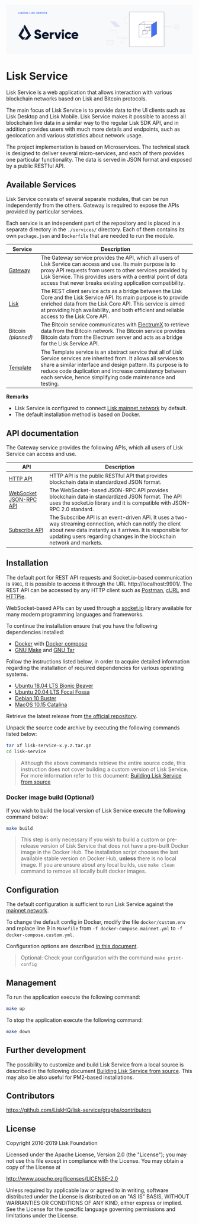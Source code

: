 ![Logo](./docs/assets/banner_service.png)

# Lisk Service

Lisk Service is a web application that allows interaction with various blockchain networks based on Lisk and Bitcoin protocols.

The main focus of Lisk Service is to provide data to the UI clients such as Lisk Desktop and Lisk Mobile. Lisk Service makes it possible to access all blockchain live data in a similar way to the regular Lisk SDK API, and in addition provides users with much more details and endpoints, such as geolocation and various statistics about network usage.

The project implementation is based on Microservices. The technical stack is designed to deliver several micro-services, and each of them provides one particular functionality. The data is served in JSON format and exposed by a public RESTful API.
## Available Services

Lisk Service consists of several separate modules, that can be run independently from the others. Gateway is required to expose the APIs provided by particular services.

Each service is an independent part of the repository and is placed in a separate directory in the `./services/` directory. Each of them contains its own `package.json` and `Dockerfile` that are needed to run the module.


| Service                  | Description                                                                                                       |
| -------------------------- | ----------------------------------------------------------------------------------------------------------------- |
| [Gateway](services/gateway) | The Gateway service provides the API, which all users of Lisk Service can access and use. Its main purpose is to proxy API requests from users to other services provided by Lisk Service. This provides users with a central point of data access that never breaks existing application compatibility.|
| [Lisk](services/core) | The REST client service acts as a bridge between the Lisk Core and the Lisk Service API. Its main purpose is to provide enriched data from the Lisk Core API. This service is aimed at providing high availability, and both efficient and reliable access to the Lisk Core API. |
| Bitcoin _(planned)_ | The Bitcoin service communicates with [ElectrumX](https://electrumx.readthedocs.io/en/latest/) to retrieve data from the Bitcoin network. The Bitcoin service provides Bitcoin data from the Electrum server and acts as a bridge for the Lisk Service API. |
| [Template](services/template) | The Template service is an abstract service that all of Lisk Service services are inherited from. It allows all services to share a similar interface and design pattern. Its purpose is to reduce code duplication and increase consistency between each service, hence simplifying code maintenance and testing. |

**Remarks**

- Lisk Service is configured to connect [Lisk mainnet network](https://explorer.lisk.io/) by default.
- The default installation method is based on Docker.

## API documentation

The Gateway service provides the following APIs, which all users of Lisk Service can access and use.

| API                      | Description                                                                                                   |
| ------------------------------ | ------------------------------------------------------------------------------------------------------------- |
| [HTTP API](https://app.swaggerhub.com/apis/LiskHQ/lisk-service-api/1.0#/)     | HTTP API is the public RESTful API that provides blockchain data in standardized JSON format.   |
| [WebSocket JSON-RPC API](docs/api/websocket_json_rpc_api.md)     | The WebSocket-based JSON-RPC API provides blockchain data in standardized JSON format. The API uses the socket.io library and it is compatible with JSON-RPC 2.0 standard.   |
| [Subscribe API](docs/api/websocket_subscribe_api.md)     | The Subscribe API is an event-driven API. It uses a two-way streaming connection, which can notify the client about new data instantly as it arrives. It is responsible for updating users regarding changes in the blockchain network and markets.   |

## Installation

The default port for REST API requests and Socket.io-based communication is `9901`, it is possible to access it through the URL http://localhost:9901/. The REST API can be accessed by any HTTP client such as [Postman](https://www.postman.com/), [cURL](https://curl.haxx.se/) and [HTTPie](https://httpie.org/).
 
WebSocket-based APIs can by used through a [socket.io](https://socket.io/) library available for many modern programming languages and frameworks.

To continue the installation ensure that you have the following dependencies installed:
- [Docker](https://www.docker.com/) with [Docker compose](https://docs.docker.com/compose/install/)
- [GNU Make](https://www.gnu.org/software/make/) and [GNU Tar](https://www.gnu.org/software/tar/)

Follow the instructions listed below, in order to acquire detailed information regarding the installation of required dependencies for various operating systems.

- [Ubuntu 18.04 LTS Bionic Beaver](./docs/prerequisites_docker_ubuntu.md)
- [Ubuntu 20.04 LTS Focal Fossa](./docs/prerequisites_docker_ubuntu.md)
- [Debian 10 Buster](./docs/prerequisites_docker_debian.md)
- [MacOS 10.15 Catalina](./docs/prerequisites_docker_macos.md)

Retrieve the latest release from [the official repository](https://github.com/LiskHQ/lisk-service/releases).

Unpack the source code archive by executing the following commands listed below:

```bash
tar xf lisk-service-x.y.z.tar.gz
cd lisk-service
```

> Although the above commands retrieve the entire source code, this instruction does not cover building a custom version of Lisk Service. For more information refer to this document: [Building Lisk Service from source](./docs/build_from_source.md)

### Docker image build (Optional)

If you wish to build the local version of Lisk Service execute the following command below:

```bash
make build
```

> This step is only necessary if you wish to build a custom or pre-release version of Lisk Service that does not have a pre-built Docker image in the Docker Hub. The installation script chooses the last available stable version on Docker Hub, **unless** there is no local image. If you are unsure about any local builds, use `make clean` command to remove all locally built docker images.

## Configuration

The default configuration is sufficient to run Lisk Service against the [mainnet network](https://explorer.lisk.io/).

To change the default config in Docker, modify the file `docker/custom.env` and replace line 9 in `Makefile` from `-f docker-compose.mainnet.yml` to `-f docker-compose.custom.yml`.

Configuration options are described [in this document](./docs/config_options.md).

> Optional: Check your configuration with the command `make print-config`

## Management

To run the application execute the following command:

```bash
make up
```

To stop the application execute the following command:

```bash
make down
```

## Further development

The possibility to customize and build Lisk Service from a local source is described in the following document [Building Lisk Service from source](./docs/build_from_source.md). This may also be also useful for PM2-based installations.

## Contributors

https://github.com/LiskHQ/lisk-service/graphs/contributors

## License

Copyright 2016-2019 Lisk Foundation

Licensed under the Apache License, Version 2.0 (the "License");
you may not use this file except in compliance with the License.
You may obtain a copy of the License at

http://www.apache.org/licenses/LICENSE-2.0

Unless required by applicable law or agreed to in writing, software
distributed under the License is distributed on an "AS IS" BASIS,
WITHOUT WARRANTIES OR CONDITIONS OF ANY KIND, either express or implied.
See the License for the specific language governing permissions and
limitations under the License.

[lisk documentation site]: https://lisk.io/documentation
